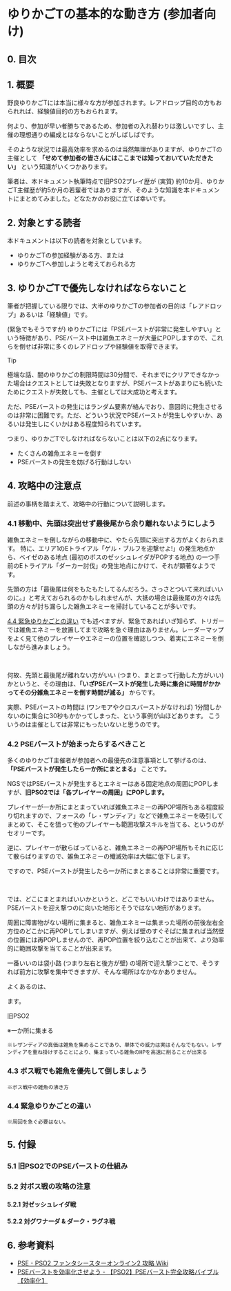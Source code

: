 # ゆりかごTの基本的な動き方 (参加者向け)

## 0. 目次

## 1. 概要

野良ゆりかごTには本当に様々な方が参加されます。レアドロップ目的の方もおられれば、経験値目的の方もおられます。

何より、参加が早い者勝ちであるため、参加者の入れ替わりは激しいですし、主催の理想通りの編成とはならないことがしばしばです。

そのような状況では最高効率を求めるのは当然無理がありますが、ゆりかごTの主催として **「せめて参加者の皆さんにはここまでは知っておいていただきたい」** という知識がいくつかあります。

筆者は、本ドキュメント執筆時点で旧PSO2プレイ歴が (実質) 約10か月、ゆりかごT主催歴が約5か月の若輩者ではありますが、そのような知識を本ドキュメントにまとめてみました。どなたかのお役に立てば幸いです。

## 2. 対象とする読者

本ドキュメントは以下の読者を対象としています。

- ゆりかごTの参加経験がある方、または
- ゆりかごTへ参加しようと考えておられる方

## 3. ゆりかごTで優先しなければならないこと

筆者が把握している限りでは、大半のゆりかごTの参加者の目的は「レアドロップ」あるいは「経験値」です。

(緊急でもそうですが) ゆりかごTには「PSEバーストが非常に発生しやすい」という特徴があり、PSEバースト中は雑魚エネミーが大量にPOPしますので、これらを倒せば非常に多くのレアドロップや経験値を取得できます。

> [!TIP]
> 極端な話、闇のゆりかごの制限時間は30分間で、それまでにクリアできなかった場合はクエストとしては失敗となりますが、PSEバーストがあまりにも続いたためにクエストが失敗しても、主催としては大成功と考えます。

ただ、PSEバーストの発生にはランダム要素が絡んでおり、意図的に発生させるのは非常に困難です。ただ、どういう状況でPSEバーストが発生しやすいか、あるいは発生しにくいかはある程度知られています。

つまり、ゆりかごTでしなければならないことは以下の2点になります。

- たくさんの雑魚エネミーを倒す
- PSEバーストの発生を妨げる行動はしない

## 4. 攻略中の注意点

前述の事柄を踏まえて、攻略中の行動について説明します。

### 4.1 移動中、先頭は突出せず最後尾から余り離れないようにしよう

雑魚エネミーを倒しながらの移動中に、やたら先頭に突出する方がよくおられます。
特に、エリア1のEトライアル「ゲル・ブルフを迎撃せよ!」の発生地点から、ベイゼのある地点 (最初のボスのゼッシュレイダがPOPする地点) の一つ手前のEトライアル「ダーカー討伐」の発生地点にかけて、それが顕著なようです。

先頭の方は「最後尾は何をもたもたしてるんだろう。さっさとついて来ればいいのに。」と考えておられるのかもしれませんが、大抵の場合は最後尾の方々は先頭の方々が討ち漏らした雑魚エネミーを掃討していることが多いです。

[4.4 緊急ゆりかごとの違い](#44-緊急ゆりかごとの違い) でも述べますが、緊急であればいざ知らず、トリガーでは雑魚エネミーを放置してまで攻略を急ぐ理由はありません。レーダーマップをよく見て他のプレイヤーやエネミーの位置を確認しつつ、着実にエネミーを倒しながら進みましょう。

</br>

何故、先頭と最後尾が離れない方がいい (つまり、まとまって行動した方がいい) かというと、その理由は、**「いざPSEバーストが発生した時に集合に時間がかかってその分雑魚エネミーを倒す時間が減る」** からです。

実際、PSEバーストの時間は (ワンモアやクロスバーストがなければ) 1分間しかないのに集合に30秒もかかってしまった、という事例が山ほどあります。
こういうのは主催としては非常にもったいないと思うのです。

### 4.2 PSEバーストが始まったらするべきこと

多くのゆりかごT主催者が参加者への最優先の注意事項として挙げるのは、**「PSEバーストが発生したら一か所にまとまる」** ことです。

NGSではPSEバーストが発生するとエネミーはある固定地点の周囲にPOPしますが、**旧PSO2では「各プレイヤーの周囲」にPOPします。**

プレイヤーが一か所にまとまっていれば雑魚エネミーの再POP場所もある程度絞り切れますので、フォースの「レ・ザンディア」などで雑魚エネミーを吸引してまとめて、そこを狙って他のプレイヤーも範囲攻撃スキルを当てる、というのがセオリーです。

逆に、プレイヤーが散らばっていると、雑魚エネミーの再POP場所もそれに応じて散らばりますので、雑魚エネミーの殲滅効率は大幅に低下します。

ですので、PSEバーストが発生したら一か所にまとまることは非常に重要です。

<br>

では、どこにまとまればいいかというと、どこでもいいわけではありません。PSEバーストを迎え撃つのに向いた地形とそうではない地形があります。

周囲に障害物がない場所に集まると、雑魚エネミーは集まった場所の前後左右全方位のどこかに再POPしてしまいますが、例えば壁のすぐそばに集まれば当然壁の位置には再POPしませんので、再POP位置を絞り込むことが出来て、より効率的に範囲攻撃を当てることが出来ます。

一番いいのは袋小路 (つまり左右と後方が壁) の場所で迎え撃つことで、そうすれば前方に攻撃を集中できますが、そんな場所はなかなかありません。

よくあるのは、

ます。


旧PSO2



※一か所に集まる

    ※レザンディアの真価は雑魚を集めることであり、単体での威力は実はそんなでもない。レザンディアを重ね掛けすることにより、集まっている雑魚のHPを高速に削ることが出来る

### 4.3 ボス戦でも雑魚を優先して倒しましょう
    ※ボス戦中の雑魚の沸き方

### 4.4 緊急ゆりかごとの違い
    ※周回を急ぐ必要はない。

## 5. 付録

### 5.1 旧PSO2でのPSEバーストの仕組み

### 5.2 対ボス戦の攻略の注意

#### 5.2.1 対ゼッシュレイダ戦


#### 5.2.2 対グワナーダ & ダーク・ラグネ戦

## 6. 参考資料

- [PSE - PSO2 ファンタシースターオンライン2 攻略 Wiki](https://pso2.swiki.jp/index.php?PSE)
- [PSEバーストを効率化させよう - 【PSO2】PSEバースト完全攻略バイブル【効率化】](https://baskmedia.jp/pseburst/#index_id7)






